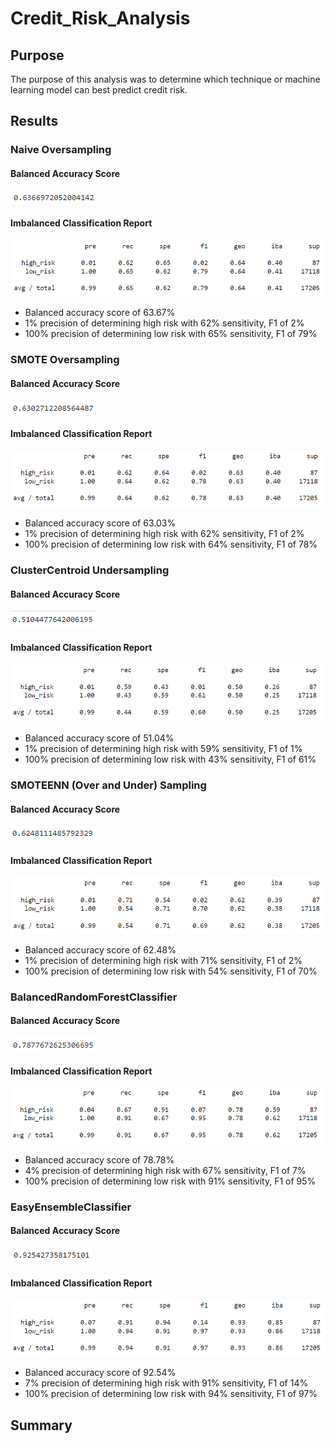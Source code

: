 # Credit_Risk_Analysis

## Purpose
The purpose of this analysis was to determine which technique or machine learning model can best predict credit risk.

## Results

### Naive Oversampling

#### Balanced Accuracy Score
![Naive Oversampling BAS](Resources/naive_oversampling_bas.png)

#### Imbalanced Classification Report 
![Naive Oversampling](Resources/naive_oversampling.png)

- Balanced accuracy score of 63.67%
- 1% precision of determining high risk with 62% sensitivity, F1 of 2%
- 100% precision of determining low risk with 65% sensitivity, F1 of 79%

### SMOTE Oversampling

#### Balanced Accuracy Score
![SMOTE BAS](Resources/smote_bas.png)

#### Imbalanced Classification Report
![SMOTE Oversampling](Resources/smote_oversampling.png)

- Balanced accuracy score of 63.03%
- 1% precision of determining high risk with 62% sensitivity, F1 of 2%
- 100% precision of determining low risk with 64% sensitivity, F1 of 78%

### ClusterCentroid Undersampling

#### Balanced Accuracy Score
![Cluster BAS](Resources/cluster_bas.png)

#### Imbalanced Classification Report
![ClusterCentroid Undersampling](Resources/cluster_undersampling.png)

- Balanced accuracy score of 51.04%
- 1% precision of determining high risk with 59% sensitivity, F1 of 1%
- 100% precision of determining low risk with 43% sensitivity, F1 of 61%

### SMOTEENN (Over and Under) Sampling

#### Balanced Accuracy Score
![Over and Under BAS](Resources/over_under_bas.png)

#### Imbalanced Classification Report
![Over and Under Sampling](Resources/over_under_sampling.png)

- Balanced accuracy score of 62.48%
- 1% precision of determining high risk with 71% sensitivity, F1 of 2%
- 100% precision of determining low risk with 54% sensitivity, F1 of 70%

### BalancedRandomForestClassifier

#### Balanced Accuracy Score
![BRF BAS](Resources/brf_bas.png)

#### Imbalanced Classification Report
![BalancedRandomForestClassifier](Resources/brf_sampling.png)

- Balanced accuracy score of 78.78%
- 4% precision of determining high risk with 67% sensitivity, F1 of 7%
- 100% precision of determining low risk with 91% sensitivity, F1 of 95%

### EasyEnsembleClassifier

#### Balanced Accuracy Score
![EEC BAS](Resources/eec_bas.png)

#### Imbalanced Classification Report
![EasyEnsembleClassifier](Resources/eec_sampling.png)

- Balanced accuracy score of 92.54%
- 7% precision of determining high risk with 91% sensitivity, F1 of 14%
- 100% precision of determining low risk with 94% sensitivity, F1 of 97%


## Summary



